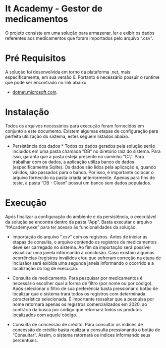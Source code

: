 # It Academy - Gestor de medicamentos
O projeto consiste em uma solução para armazenar, ler e exibir os dados referentes aos medicamentos que foram importados pelo arquivo “.csv”.

# Pré Requisitos
A solução foi desenvolvida em torno da plataforma .net, mais especificamente, em sua versão 6. Portanto é necessário possuir o runtime que pode ser encontrado no link abaixo.
  * [dotnet.microsoft.com](https://dotnet.microsoft.com/en-us/download/dotnet/6.0).

# Instalação
Todos os arquivos necessários para execução foram fornecidos em conjunto a este documento. Existem algumas etapas de configuração para perfeita utilização do sistema, estes seguem listados abaixo.

  * Persistência dos dados *
Todos os dados gerados pela solução serão incluídos em uma pasta chamada “DB” no diretório raiz do sistema. Para isso, garanta que a pasta esteja presente no caminho “C:\”.
Para trabalhar com os dados, a aplicação utiliza banco de dados (especificamente Sqlite). Os dados são lidos pela aplicação e, quando válidos, são passados para o banco. Por isso, é importante colocar o arquivo fornecido na pasta criada anteriormente. Apenas para fins de teste, a pasta “DB - Clean” possui um banco sem dados populados.

# Execução
Após finalizar a configuração do ambiente e da persistência, o executável da solução se encontra dentro da pasta “App”. Basta executar o arquivo “ItAcademy.exe” para ter acesso às funcionalidades da solução.

  * Importação do arquivo “.csv” com os registros.
Antes de iniciar as etapas de consulta, o arquivo contendo os registros de medicamentos deve ser carregado no sistema. Ao fim da importação será possível visualizar uma janela informando a conclusão. Caso existam algumas ocorrências (registros inválidos e/ou que sofreram correção na etapa de inclusão) será exibida uma segunda janela informando o ocorrido e a localização do log de execução.


  * Consulta de medicamento.
Para pesquisar por medicamentos é necessário escolher qual a forma de filtro (por nome ou por código). Após selecionar o filtro de sua preferência basta pressionar o botão de localizar que o sistema trará todos os registros com determinada característica selecionada.
É importante ressaltar que a pesquisa por nome retornará apenas os registros comercializados em 2020, ao contrário da busca por código que retornará todos os produtos localizados com aquele código.

  * Consulta de concessão de crédito.
Para consultar os índices de concessão de crédito basta realizar a consulta pressionando o botão de “Consultar”. Assim, o sistema retornará os índices informando seus percentuais.
